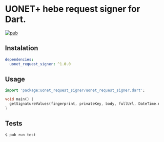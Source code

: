 # UONET+ hebe request signer for Dart.

[![pub](https://img.shields.io/pub/v/uonet_request_signer.svg?style=flat-square)](https://pub.dev/packages/uonet_request_signer)

## Instalation

```yaml
dependencies:
  uonet_request_signer: ^1.0.0
```

## Usage

```dart
import 'package:uonet_request_signer/uonet_request_signer.dart';

void main() {
  getSignatureValues(fingerprint, privateKey, body, fullUrl, DateTime.now());
}
```

## Tests

```bash
$ pub run test
```
